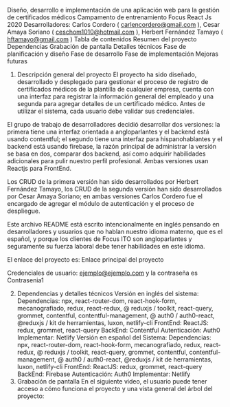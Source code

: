 Diseño, desarrollo e implementación de una aplicación web para la gestión de certificados médicos
Campamento de entrenamiento Focus React Js 2020
Desarrolladores: Carlos Cordero ( carlencordero@gmail.com ), Cesar Amaya Soriano ( ceschom1010@hotmail.com ), Herbert Fernández Tamayo ( hftamayo@gmail.com )
Tabla de contenidos
Resumen del proyecto
Dependencias
Grabación de pantalla
Detalles técnicos
Fase de planificación y diseño
Fase de desarrollo
Fase de implementación
Mejoras futuras
1. Descripción general del proyecto
El proyecto ha sido diseñado, desarrollado y desplegado para gestionar el proceso de registro de certificados médicos de la plantilla de cualquier empresa, cuenta con una interfaz para registrar la información general del empleado y una segunda para agregar detalles de un certificado médico. Antes de utilizar el sistema, cada usuario debe validar sus credenciales.

El grupo de trabajo de desarrolladores decidió desarrollar dos versiones: la primera tiene una interfaz orientada a angloparlantes y el backend está usando contentful; el segundo tiene una interfaz para hispanohablantes y el backend está usando firebase, la razón principal de administrar la versión se basa en dos, comparar dos backend, así como adquirir habilidades adicionales para pulir nuestro perfil profesional. Ambas versiones usan Reactjs para FrontEnd.

Los CRUD de la primera versión han sido desarrollados por Herbert Fernández Tamayo, los CRUD de la segunda versión han sido desarrollados por Cesar Amaya Soriano; en ambas versiones Carlos Cordero fue el encargado de agregar el módulo de autenticación y el proceso de despliegue.

Este archivo README está escrito intencionalmente en inglés pensando en desarrolladores y usuarios que no hablan nuestro idioma materno, que es el español, y porque los clientes de Focus ITO son angloparlantes y seguramente su fuerza laboral debe tener habilidades en este idioma.

El enlace del proyecto es: Enlace principal del proyecto

Credenciales de usuario: ejemplo@ejemplo.com y la contraseña es Contrasenia1

2. Dependencias y detalles técnicos
Versión en inglés del sistema:
Dependencias: npx, react-router-dom, react-hook-form, mecanografiado, redux, react-redux, @ reduxjs / toolkit, react-query, grommet, contentful, contentful-management, @ auth0 / auth0-react, @reduxjs / kit de herramientas, luxon, netlify-cli
FrontEnd: ReactJS: redux, grommet, react-query
BackEnd: Contentful
Autenticación: Auth0
Implementar: Netlify
Versión en español del Sistema:
Dependencias: npx, react-router-dom, react-hook-form, mecanografiado, redux, react-redux, @ reduxjs / toolkit, react-query, grommet, contentful, contentful-management, @ auth0 / auth0-react, @reduxjs / kit de herramientas, luxon, netlify-cli
FrontEnd: ReactJS: redux, grommet, react-query
BackEnd: Firebase
Autenticación: Auth0
Implementar: Netlify
3. Grabación de pantalla
En el siguiente video, el usuario puede tener acceso a cómo funciona el proyecto y una vista general del árbol del proyecto:
